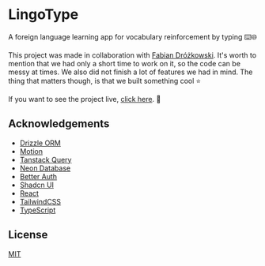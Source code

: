 # LingoType

A foreign language learning app for vocabulary reinforcement by typing ⌨️🌐 

This project was made in collaboration with [Fabian Dróżkowski](https://github.com/RocketPLN). It's worth to mention that we had only a short time to work on it, so the code can be messy at times. We also did not finish a lot of features we had in mind. The thing that matters though, is that we built something cool ⭐

If you want to see the project live, [click here](https://lingotype.vercel.app). 🚀

## Acknowledgements

 - [Drizzle ORM](https://orm.drizzle.team/)
 - [Motion](https://motion.dev/)
 - [Tanstack Query](https://tanstack.com/query/latest)
 - [Neon Database](https://neon.com/)
 - [Better Auth](https://www.better-auth.com/)
 - [Shadcn UI](https://ui.shadcn.com/)
 - [React](https://react.dev/)
 - [TailwindCSS](https://tailwindcss.com/)
 - [TypeScript](https://www.typescriptlang.org/)

## License

[MIT](https://choosealicense.com/licenses/mit/)
